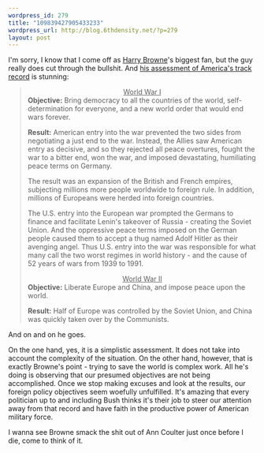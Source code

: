 ```yaml
--- 
wordpress_id: 279
title: "109839427905433233"
wordpress_url: http://blog.6thdensity.net/?p=279
layout: post
---
```

I'm sorry, I know that I come off as <a href="http://www.harrybrowne.com">Harry Browne</a>'s biggest fan, but the guy really does cut through the bullshit.  And <a href="http://www.harrybrowne.org/articles/PeaceToTheWorld.htm">his assessment of America's track record</a> is stunning:<blockquote><div align="center"><u>World War I</u></div>
<b>Objective:</b> Bring democracy to all the countries of the world, self-determination for everyone, and a new world order that would end wars forever. 

<b>Result:</b> American entry into the war prevented the two sides from negotiating a just end to the war. Instead, the Allies saw American entry as decisive, and so they rejected all peace overtures, fought the war to a bitter end, won the war, and imposed devastating, humiliating peace terms on Germany.

The result was an expansion of the British and French empires, subjecting millions more people worldwide to foreign rule. In addition, millions of Europeans were herded into foreign countries.

The U.S. entry into the European war prompted the Germans to finance and facilitate Lenin's takeover of Russia - creating the Soviet Union. And the oppressive peace terms imposed on the German people caused them to accept a thug named Adolf Hitler as their avenging angel. Thus U.S. entry into the war was responsible for what many call the two worst regimes in world history - and the cause of 52 years of wars from 1939 to 1991.

<div align="center"><u>World War II</u></div>
<b>Objective:</b> Liberate Europe and China, and impose peace upon the world.

<b>Result:</b> Half of Europe was controlled by the Soviet Union, and China was quickly taken over by the Communists.</blockquote>And on and on he goes.  

On the one hand, yes, it is a simplistic assessment.  It does not take into account the complexity of the situation.  On the other hand, however, that is exactly Browne's point - trying to save the world is complex work.  All he's doing is observing that our presumed objectives are not being accomplished.  Once we stop making excuses and look at the results, our foreign policy objectives seem woefully unfulfilled.  It's amazing that every politician up to and including Bush thinks it's their job to steer our attention away from that record and have faith in the productive power of American military force.

I wanna see Browne smack the shit out of Ann Coulter just once before I die, come to think of it.
